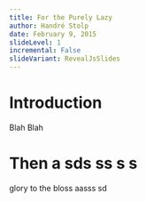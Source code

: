 ```yaml
---
title: For the Purely Lazy
author: Handré Stolp
date: February 9, 2015
slideLevel: 1
incremental: False
slideVariant: RevealJsSlides
---
```





Introduction 
=============

Blah Blah

Then a  sds ss s s
========

glory to the bloss aasss sd
